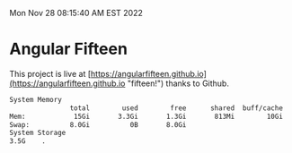 Mon Nov 28 08:15:40 AM EST 2022

# Angular Fifteen


This project is live at [https://angularfifteen.github.io](https://angularfifteen.github.io "fifteen!") thanks to Github.

```bash
System Memory
               total        used        free      shared  buff/cache   available
Mem:            15Gi       3.3Gi       1.3Gi       813Mi        10Gi        10Gi
Swap:          8.0Gi          0B       8.0Gi
System Storage
3.5G	.
```
